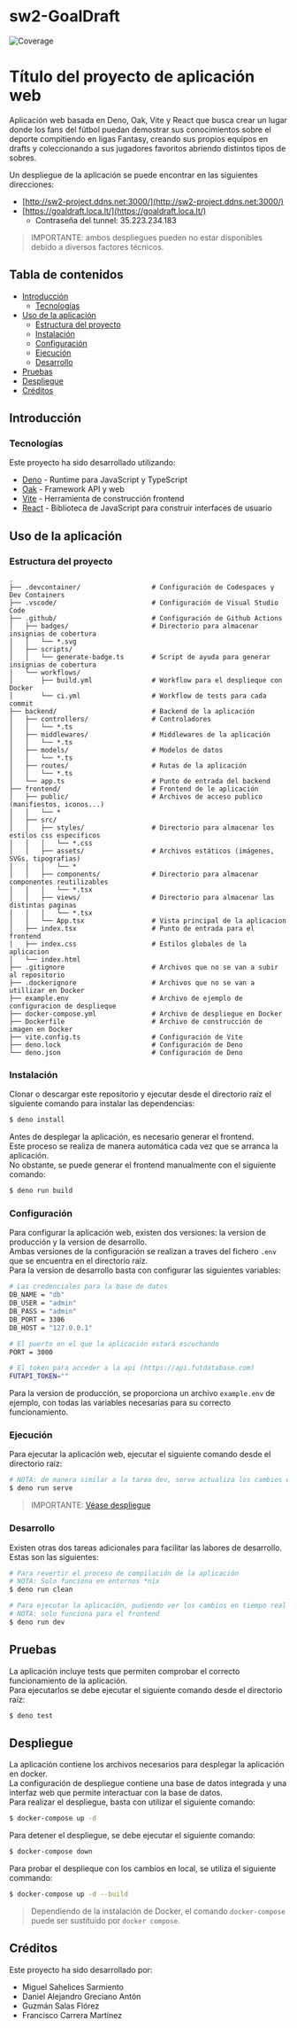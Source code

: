 # sw2-GoalDraft
![Coverage](.github/badges/coverage.svg)

# Título del proyecto de aplicación web

Aplicación web basada en Deno, Oak, Vite y React que busca crear un lugar donde los fans del fútbol puedan demostrar sus conocimientos sobre el deporte compitiendo en ligas Fantasy, creando sus propios equipos en drafts y coleccionando a sus jugadores favoritos abriendo distintos tipos de sobres.


Un despliegue de la aplicación se puede encontrar en las siguientes direcciones:
* [http://sw2-project.ddns.net:3000/](http://sw2-project.ddns.net:3000/)
* [https://goaldraft.loca.lt/](https://goaldraft.loca.lt/)
  * Contraseña del tunnel: 35.223.234.183

> IMPORTANTE: ambos despliegues pueden no estar disponibles debido a diversos factores técnicos.

## Tabla de contenidos

* [Introducción](#introducción)
  * [Tecnologías](#tecnologías)
* [Uso de la aplicación](#uso-de-la-aplicación)
  * [Estructura del proyecto](#estructura-del-proyecto)
  * [Instalación](#instalación)
  * [Configuración](#configuración)
  * [Ejecución](#ejecución)
  * [Desarrollo](#desarrollo)
* [Pruebas](#pruebas)
* [Despliegue](#despliegue)
* [Créditos](#créditos)

## Introducción

### Tecnologías

Este proyecto ha sido desarrollado utilizando:

* [Deno](https://deno.land/) - Runtime para JavaScript y TypeScript
* [Oak](https://oakserver.org/) - Framework API y web
* [Vite](https://vite.dev/) - Herramienta de construcción frontend
* [React](https://react.dev/) - Biblioteca de JavaScript para construir interfaces de usuario


## Uso de la aplicación

### Estructura del proyecto

```
.
├── .devcontainer/                  # Configuración de Codespaces y Dev Containers
├── .vscode/                        # Configuración de Visual Studio Code
├── .github/                        # Configuración de Github Actions
│   ├── badges/                     # Directorio para almacenar insignias de cobertura
│   │   └── *.svg
│   ├── scripts/
│   │   └── generate-badge.ts       # Script de ayuda para generar insignias de cobertura
│   └── workflows/
│       ├── build.yml               # Workflow para el desplieque con Docker
│       └── ci.yml                  # Workflow de tests para cada commit
├── backend/                        # Backend de la aplicación                
│   ├── controllers/                # Controladores
│   │   └── *.ts                    
│   ├── middlewares/                # Middlewares de la aplicación
│   │   └── *.ts                    
│   ├── models/                     # Modelos de datos
│   │   └── *.ts                    
│   ├── routes/                     # Rutas de la aplicación
│   │   └── *.ts                    
│   └── app.ts                      # Punto de entrada del backend
├── frontend/                       # Frontend de le aplicación
│   ├── public/                     # Archivos de acceso publico (manifiestos, iconos...)
│   │   └── *
│   ├── src/                        
│   │   ├── styles/                 # Directorio para almacenar los estilos css especificos
│   │   │   └── *.css
│   │   ├── assets/                 # Archivos estáticos (imágenes, SVGs, tipografias)
│   │   │   └── *
│   │   ├── components/             # Directorio para almacenar componentes reutilizables
│   │   │   └── *.tsx
│   │   ├── views/                  # Directorio para almacenar las distintas paginas
│   │   │   └── *.tsx
│   │   └── App.tsx                 # Vista principal de la aplicacion
│   ├── index.tsx                   # Punto de entrada para el frontend
│   ├── index.css                   # Estilos globales de la aplicacion
│   └── index.html
├── .gitignore                      # Archivos que no se van a subir al repositorio
├── .dockerignore                   # Archivos que no se van a utillizar en Docker
├── example.env                     # Archivo de ejemplo de configuracion de desplieque
├── docker-compose.yml              # Archivo de despliegue en Docker
├── Dockerfile                      # Archivo de construcción de imagen en Docker
├── vite.config.ts                  # Configuración de Vite
├── deno.lock                       # Configuración de Deno
└── deno.json                       # Configuración de Deno
```


### Instalación

Clonar o descargar este repositorio y ejecutar desde el directorio raíz el siguiente comando para instalar las dependencias:

```bash
$ deno install
```

Antes de desplegar la aplicación, es necesario generar el frontend.  
Este proceso se realiza de manera automática cada vez que se arranca la aplicación.  
No obstante, se puede generar el frontend manualmente con el siguiente comando:

```bash
$ deno run build
```

### Configuración

Para configurar la aplicación web, existen dos versiones: la version de producción y la version de desarrollo.  
Ambas versiones de la configuración se realizan a traves del fichero `.env` que se encuentra en el directorio raíz.  
Para la version de desarrollo basta con configurar las siguientes variables:

```bash
# Las credenciales para la base de datos
DB_NAME = "db"
DB_USER = "admin"
DB_PASS = "admin"
DB_PORT = 3306
DB_HOST = "127.0.0.1"

# El puerto en el que la aplicación estará escuchando
PORT = 3000

# El token para acceder a la api (https://api.futdatabase.com)
FUTAPI_TOKEN=""
```

Para la version de producción, se proporciona un archivo `example.env` de ejemplo, con todas las variables necesarias para su correcto funcionamiento.  


### Ejecución

Para ejecutar la aplicación web, ejecutar el siguiente comando desde el directorio raíz:

```bash
# NOTA: de manera similar a la tarea dev, serve actualiza los cambios en directo (tanto frontend como backend).
$ deno run serve
```

> IMPORTANTE: [Véase despliegue](#despliegue)

### Desarrollo

Existen otras dos tareas adicionales para facilitar las labores de desarrollo. Estas son las siguientes:
```bash
# Para revertir el proceso de compilación de la aplicación
# NOTA: Solo funciona en entornos *nix
$ deno run clean

# Para ejecutar la aplicación, pudiendo ver los cambios en tiempo real
# NOTA: solo funciona para el frontend
$ deno run dev
```


## Pruebas

La aplicación incluye tests que permiten comprobar el correcto funcionamiento de la aplicación.  
Para ejecutarlos se debe ejecutar el siguiente comando desde el directorio raíz:

```bash
$ deno test
```

## Despliegue

La aplicación contiene los archivos necesarios para desplegar la aplicación en docker.  
La configuración de despliegue contiene una base de datos integrada y una interfaz web que permite interactuar con la base de datos.  
Para realizar el despliegue, basta con utilizar el siguiente comando:

```bash
$ docker-compose up -d
```

Para detener el despliegue, se debe ejecutar el siguiente comando:

```bash
$ docker-compose down
```

Para probar el desplieque con los cambios en local, se utiliza el siguiente commando:

```bash
$ docker-compose up -d --build
```

> Dependiendo de la instalación de Docker, el comando `docker-compose` puede ser sustituido por `docker compose`.


## Créditos

Este proyecto ha sido desarrollado por:

* Miguel Sahelices Sarmiento
* Daniel Alejandro Greciano Antón
* Guzmán Salas Flórez
* Francisco Carrera Martínez
